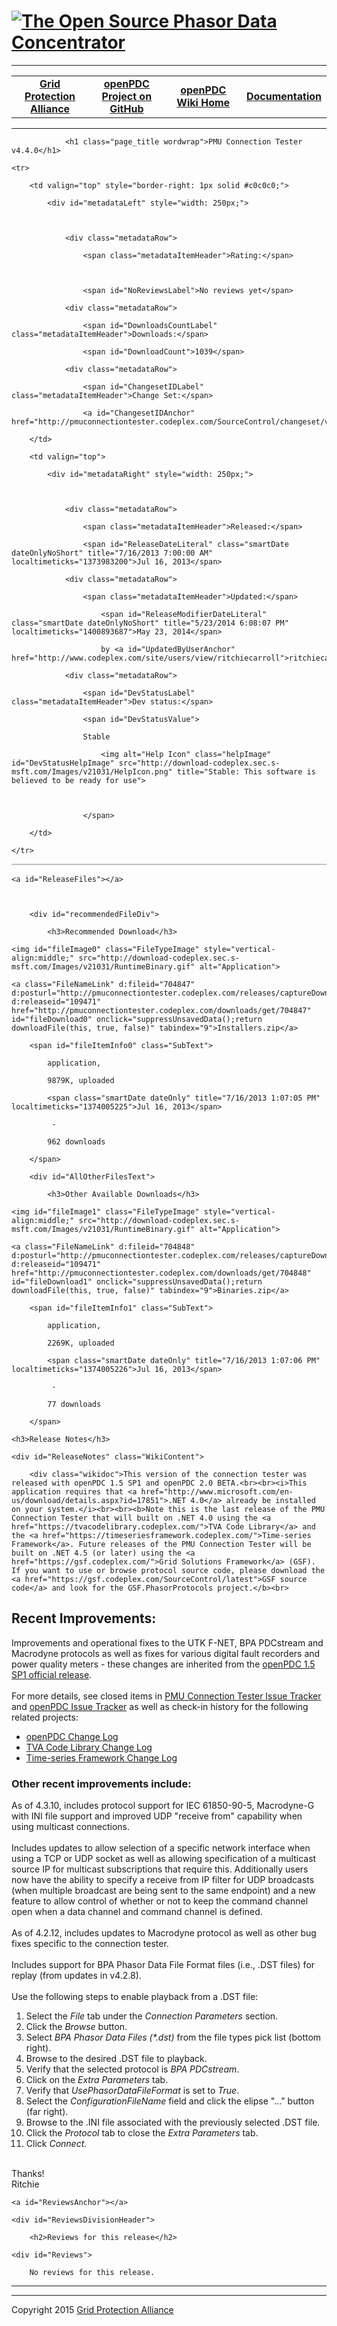 

<html lang="en" xmlns="http://www.w3.org/1999/xhtml">

<head>

<meta charset="utf-8" />

<title>PMU Connection Tester v4.4.0</title>



<!--HtmlToGmd.Head-->



<!--/HtmlToGmd.Head-->

</head>

<body>

<h1><a href="https://github.com/GridProtectionAlliance/openPDC/tree/master/Source/Documentation/wiki/openPDC_Home.md"><img src="https://github.com/GridProtectionAlliance/openPDC/blob/master/Source/Documentation/wiki/openPDC_Logo.png" alt="The Open Source Phasor Data Concentrator" /></a></h1>

<hr />

<!--HtmlToGmd.Body-->

<div id="NavigationMenu">

<table style="width: 100%; border-collapse: collapse; border: 0px solid gray;">

<tr>

<td style="width: 25%; text-align:center;"><b><a href="http://www.gridprotectionalliance.org">Grid Protection Alliance</a></b></td>

<td style="width: 25%; text-align:center;"><b><a href="https://github.com/GridProtectionAlliance/openPDC">openPDC Project on GitHub</a></b></td>

<td style="width: 25%; text-align:center;"><b><a href="https://github.com/GridProtectionAlliance/openPDC/tree/master/Documentation/wiki/openPDC_Home.md">openPDC Wiki Home</a></b></td>

<td style="width: 25%; text-align:center;"><b><a href="https://github.com/GridProtectionAlliance/openPDC/tree/master/Documentation/wiki/openPDC_Documentation_Home.md">Documentation</a></b></td>

</tr>

</table>

</div>

<hr />

<!--/HtmlToGmd.Body-->



<div class="WikiContent">

<div id="ErrorPanel" class="Error" style="clear: both; font-size: 1.25em; display: none;"></div>

                

                <h1 class="page_title wordwrap">PMU Connection Tester v4.4.0</h1>



<table id="ReleaseMetaDataBox" cellspacing="0" cellpadding="0" border="0" style="border: 1px solid #c0c0c0; margin-top: 10px;">

    <tr>

        <td valign="top" style="border-right: 1px solid #c0c0c0;">

            <div id="metadataLeft" style="width: 250px;">

            

                <div class="metadataRow">

                    <span class="metadataItemHeader">Rating:</span>

                

                    <span id="NoReviewsLabel">No reviews yet</span>

                    

</div>

                

                <div class="metadataRow">

                    <span id="DownloadsCountLabel" class="metadataItemHeader">Downloads:</span>

                    <span id="DownloadCount">1039</span>

</div>

                

                <div class="metadataRow">

                    <span id="ChangesetIDLabel" class="metadataItemHeader">Change Set:</span>

                    <a id="ChangesetIDAnchor" href="http://pmuconnectiontester.codeplex.com/SourceControl/changeset/view/101795">101795</a>

</div>

                

</div>

        </td>

        <td valign="top">

            <div id="metadataRight" style="width: 250px;">

                

                <div class="metadataRow">

                    <span class="metadataItemHeader">Released:</span>

                    <span id="ReleaseDateLiteral" class="smartDate dateOnlyNoShort" title="7/16/2013 7:00:00 AM" localtimeticks="1373983200">Jul 16, 2013</span>

</div>

                

                <div class="metadataRow">

                    <span class="metadataItemHeader">Updated:</span>

                        <span id="ReleaseModifierDateLiteral" class="smartDate dateOnlyNoShort" title="5/23/2014 6:08:07 PM" localtimeticks="1400893687">May 23, 2014</span>

                        by <a id="UpdatedByUserAnchor" href="http://www.codeplex.com/site/users/view/ritchiecarroll">ritchiecarroll</a>

</div>

                <div class="metadataRow">

                    <span id="DevStatusLabel" class="metadataItemHeader">Dev status:</span> 

                    <span id="DevStatusValue">

                    Stable

                        <img alt="Help Icon" class="helpImage" id="DevStatusHelpImage" src="http://download-codeplex.sec.s-msft.com/Images/v21031/HelpIcon.png" title="Stable: This software is believed to be ready for use">

                    

                    </span>

</div>

                

</div>

        </td>

    </tr>

</table>

<script type="text/javascript">

    //function isPlatformInstallerAgent() {

    //    return navigator.userAgent.toLowerCase().indexOf('platform-installer/') != -1;

    //}



    function downloadFile(link, userClick, alreadyLoaded) {

        if (userClick)

            return $.release.fn.downloadFile(link);



        if (!alreadyLoaded) {

            var downloadId = $getQuerystring("DownloadId");

            if (!downloadId)

                downloadId = getIdFromFragment();

            if (downloadId) {

                var clickOncePath = $("a[fileId='" + downloadId + "']").attr('d:clickOncePath');

                var clickOnceUrl = 'http://pmuconnectiontester.codeplex.com/downloads/get/clickOnce/*REPLACE*'.replace('downloads/get/clickOnce/*REPLACE*', 'downloads/get/clickOnce/' + clickOncePath);

                var fileUrl = 'http://pmuconnectiontester.codeplex.com/downloads/get/0'.replace('downloads/get/0', 'downloads/get/' + downloadId);

                

                window.location = clickOncePath ? clickOnceUrl : fileUrl;

            }

        }



        return false;

    }



    function getIdFromFragment() {

        var path = document.location.toString();



        if (path.match('#')) {

            var fileID = '#' + path.split('#')[1];



            if (fileID.toLowerCase().indexOf("downloadid=") > 0) {

                fileID = fileID.split("=");



                if (fileID[1].length > 0) {

                    return fileID[1];

                }

            }

        }

    }

</script>

<div class="ReleaseNotesDiv">

    <a id="ReleaseFiles"></a>

    

        <div id="recommendedFileDiv">

            <h3>Recommended Download</h3>

            



<div id="FileListItem0" class="FileListItemDiv">

    <img id="fileImage0" class="FileTypeImage" style="vertical-align:middle;" src="http://download-codeplex.sec.s-msft.com/Images/v21031/RuntimeBinary.gif" alt="Application">

    <a class="FileNameLink" d:fileid="704847" d:posturl="http://pmuconnectiontester.codeplex.com/releases/captureDownload" d:releaseid="109471" href="http://pmuconnectiontester.codeplex.com/downloads/get/704847" id="fileDownload0" onclick="suppressUnsavedData();return downloadFile(this, true, false)" tabindex="9">Installers.zip</a>

<div>

        <span id="fileItemInfo0" class="SubText">

            application,

            9879K, uploaded

            <span class="smartDate dateOnly" title="7/16/2013 1:07:05 PM" localtimeticks="1374005225">Jul 16, 2013</span>

             -

            962 downloads

        </span>

</div>

</div>

</div>

        

        <div id="AllOtherFilesText">

            <h3>Other Available Downloads</h3>

</div>

        



<div id="FileListItem1" class="FileListItemDiv">

    <img id="fileImage1" class="FileTypeImage" style="vertical-align:middle;" src="http://download-codeplex.sec.s-msft.com/Images/v21031/RuntimeBinary.gif" alt="Application">

    <a class="FileNameLink" d:fileid="704848" d:posturl="http://pmuconnectiontester.codeplex.com/releases/captureDownload" d:releaseid="109471" href="http://pmuconnectiontester.codeplex.com/downloads/get/704848" id="fileDownload1" onclick="suppressUnsavedData();return downloadFile(this, true, false)" tabindex="9">Binaries.zip</a>

<div>

        <span id="fileItemInfo1" class="SubText">

            application,

            2269K, uploaded

            <span class="smartDate dateOnly" title="7/16/2013 1:07:06 PM" localtimeticks="1374005226">Jul 16, 2013</span>

             -

            77 downloads

        </span>

</div>

</div>

</div>

<div class="ReleaseNotesDiv">

    <h3>Release Notes</h3>

    <div id="ReleaseNotes" class="WikiContent">

        <div class="wikidoc">This version of the connection tester was released with openPDC 1.5 SP1 and openPDC 2.0 BETA.<br><br><i>This application requires that <a href="http://www.microsoft.com/en-us/download/details.aspx?id=17851">.NET 4.0</a> already be installed on your system.</i><br><br><b>Note this is the last release of the PMU Connection Tester that will built on .NET 4.0 using the <a href="https://tvacodelibrary.codeplex.com/">TVA Code Library</a> and the <a href="https://timeseriesframework.codeplex.com/">Time-series Framework</a>. Future releases of the PMU Connection Tester will be built on .NET 4.5 (or later) using the <a href="https://gsf.codeplex.com/">Grid Solutions Framework</a> (GSF). If you want to use or browse protocol source code, please download the <a href="https://gsf.codeplex.com/SourceControl/latest">GSF source code</a> and look for the GSF.PhasorProtocols project.</b><br>

<h2>Recent Improvements:</h2>

Improvements and operational fixes to the UTK F-NET, BPA PDCstream and Macrodyne protocols as well as fixes for various digital fault recorders and power quality meters - these changes are inherited from the <a href="https://openpdc.codeplex.com/releases/view/98475">openPDC 1.5 SP1 official release</a>.<br><br>For more details, see closed items in <a href="http://pmuconnectiontester.codeplex.com/workitem/list/advanced">PMU Connection Tester Issue Tracker</a> and <a href="http://openpdc.codeplex.com/workitem/list/advanced">openPDC Issue Tracker</a> as well as check-in history for the following related projects:<br>

<ul><li><a href="https://openpdc.codeplex.com/SourceControl/list/changesets">openPDC Change Log</a></li>

<li><a href="https://tvacodelibrary.codeplex.com/SourceControl/list/changesets">TVA Code Library Change Log</a></li>

<li><a href="https://timeseriesframework.codeplex.com/SourceControl/list/changesets">Time-series Framework Change Log</a></li></ul>



<h3>Other recent improvements include:</h3>

As of 4.3.10, includes protocol support for IEC 61850-90-5, Macrodyne-G with INI file support and improved UDP &quot;receive from&quot; capability when using multicast connections.<br><br>Includes updates to allow selection of a specific network interface when using a TCP or UDP socket as well as allowing specification of a multicast source IP for multicast subscriptions that require this. Additionally users now have the ability to specify a receive from IP filter for UDP broadcasts (when multiple broadcast are being sent to the same endpoint) and a new feature to allow control of whether or not to keep the command channel open when a data channel and command channel is defined.<br><br>As of 4.2.12, includes updates to Macrodyne protocol as well as other bug fixes specific to the connection tester.<br><br>Includes support for BPA Phasor Data File Format files (i.e., .DST files) for replay (from updates in v4.2.8).<br><br>Use the following steps to enable playback from a .DST file:<br>

<ol><li>Select the <i>File</i> tab under the <i>Connection Parameters</i> section.</li>

<li>Click the <i>Browse</i> button.</li>

<li>Select <i>BPA Phasor Data Files (*.dst)</i> from the file types pick list (bottom right).</li>

<li>Browse to the desired .DST file to playback.</li>

<li>Verify that the selected protocol is <i>BPA PDCstream</i>.</li>

<li>Click on the <i>Extra Parameters</i> tab.</li>

<li>Verify that <i>UsePhasorDataFileFormat</i> is set to <i>True</i>.</li>

<li>Select the <i>ConfigurationFileName</i> field and click the elipse &quot;...&quot; button (far right).</li>

<li>Browse to the .INI file associated with the previously selected .DST file.</li>

<li>Click the <i>Protocol</i> tab to close the <i>Extra Parameters</i> tab.</li>

<li>Click <i>Connect</i>.</li></ol>

<br>Thanks!<br>Ritchie</div><div class="ClearBoth"></div>

</div>

</div>

<div id="ReviewsPanel">

    <a id="ReviewsAnchor"></a>

    <div id="ReviewsDivisionHeader">

        <h2>Reviews for this release</h2>

</div>

    <div id="Reviews">

        No reviews for this release.

</div>

</div>

</div>

<div id="footer">

<hr />



</div>



<!--HtmlToGmd.Foot-->

<div id="copyright">

<hr />

Copyright 2015 <a href="http://www.gridprotectionoalliance.org">Grid Protection Alliance</a>

</div>

<!--/HtmlToGmd.Foot-->

</body>

</html>


